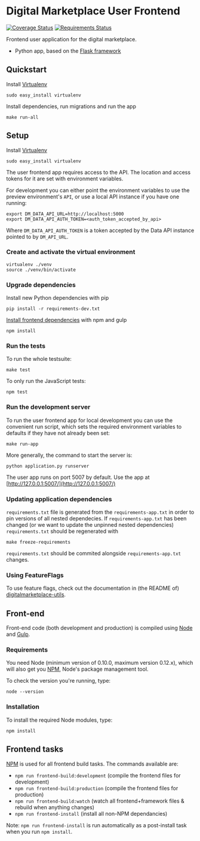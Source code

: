 # Digital Marketplace User Frontend

[![Coverage Status](https://coveralls.io/repos/alphagov/digitalmarketplace-user-frontend/badge.svg?branch=master&service=github)](https://coveralls.io/github/alphagov/digitalmarketplace-user-frontend?branch=master)
[![Requirements Status](https://requires.io/github/alphagov/digitalmarketplace-user-frontend/requirements.svg?branch=master)](https://requires.io/github/alphagov/digitalmarketplace-user-frontend/requirements/?branch=master)

Frontend user application for the digital marketplace.

- Python app, based on the [Flask framework](http://flask.pocoo.org/)

## Quickstart

Install [Virtualenv](https://virtualenv.pypa.io/en/latest/)
```
sudo easy_install virtualenv
```

Install dependencies, run migrations and run the app
```
make run-all
````

## Setup

Install [Virtualenv](https://virtualenv.pypa.io/en/latest/)

```
sudo easy_install virtualenv
```

The user frontend app requires access to the API. The location and access tokens for
it are set with environment variables.


For development you can either point the environment variables to use the
preview environment's `API`, or use a local API instance if
you have one running:

```
export DM_DATA_API_URL=http://localhost:5000
export DM_DATA_API_AUTH_TOKEN=<auth_token_accepted_by_api>
```

Where `DM_DATA_API_AUTH_TOKEN` is a token accepted by the Data API
instance pointed to by `DM_API_URL`.

### Create and activate the virtual environment

```
virtualenv ./venv
source ./venv/bin/activate
```

### Upgrade dependencies

Install new Python dependencies with pip

```pip install -r requirements-dev.txt```

[Install frontend dependencies](https://github.com/alphagov/digitalmarketplace-buyer-frontend#front-end) with npm and gulp

```
npm install
```

### Run the tests

To run the whole testsuite:

```
make test
```

To only run the JavaScript tests:

```
npm test
```

### Run the development server

To run the user frontend app for local development you can use the convenient run
script, which sets the required environment variables to defaults if they have
not already been set:

```
make run-app
```

More generally, the command to start the server is:
```
python application.py runserver
```

The user app runs on port 5007 by default. Use the app at [http://127.0.0.1:5007/](http://127.0.0.1:5007/)

### Updating application dependencies

`requirements.txt` file is generated from the `requirements-app.txt` in order to pin
versions of all nested dependecies. If `requirements-app.txt` has been changed (or
we want to update the unpinned nested dependencies) `requirements.txt` should be
regenerated with

```
make freeze-requirements
```

`requirements.txt` should be commited alongside `requirements-app.txt` changes.

### Using FeatureFlags

To use feature flags, check out the documentation in (the README of)
[digitalmarketplace-utils](https://github.com/alphagov/digitalmarketplace-utils#using-featureflags).

## Front-end

Front-end code (both development and production) is compiled using [Node](http://nodejs.org/) and [Gulp](http://gulpjs.com/).

### Requirements

You need Node (minimum version of 0.10.0, maximum version 0.12.x), which will also get you [NPM](npmjs.org), Node's package management tool.

To check the version you're running, type:

```
node --version
```

### Installation

To install the required Node modules, type:

```
npm install
```

## Frontend tasks

[NPM](https://www.npmjs.org/) is used for all frontend build tasks. The commands available are:

- `npm run frontend-build:development` (compile the frontend files for development)
- `npm run frontend-build:production` (compile the frontend files for production)
- `npm run frontend-build:watch` (watch all frontend+framework files & rebuild when anything changes)
- `npm run frontend-install` (install all non-NPM dependancies)

Note: `npm run frontend-install` is run automatically as a post-install task when you run `npm install`.
